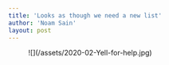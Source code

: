 ```yaml
---
title: 'Looks as though we need a new list'
author: 'Noam Sain'
layout: post
---
```


<figure class="wp-block-image size-large">![](/assets/2020-02-Yell-for-help.jpg)</figure>